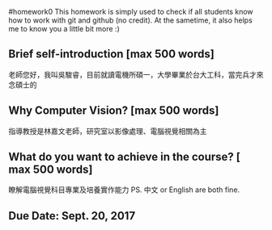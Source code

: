 #homework0
This homework is simply used to check if all students know how to work with git and github (no credit).
At the sametime, it also helps me to know you a little bit more :)

## Brief self-introduction [max 500 words]
老師您好，我叫吳駿睿，目前就讀電機所碩一，大學畢業於台大工科，當完兵才來念碩士的

## Why Computer Vision? [max 500 words]
指導教授是林嘉文老師，研究室以影像處理、電腦視覺相關為主

## What do you want to achieve in the course? [ max 500 words]
瞭解電腦視覺科目專業及培養實作能力
PS. 中文 or English are both fine.

## Due Date: Sept. 20, 2017
